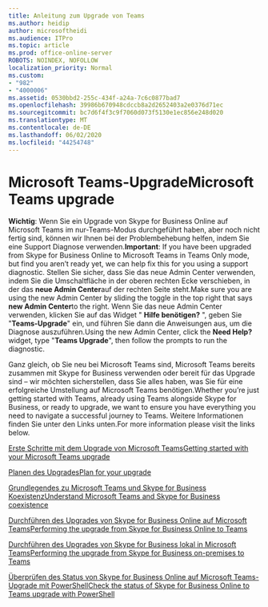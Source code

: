 ```yaml
---
title: Anleitung zum Upgrade von Teams
ms.author: heidip
author: microsoftheidi
ms.audience: ITPro
ms.topic: article
ms.prod: office-online-server
ROBOTS: NOINDEX, NOFOLLOW
localization_priority: Normal
ms.custom:
- "982"
- "4000006"
ms.assetid: 0530bbd2-255c-434f-a24a-7c6c0877bad7
ms.openlocfilehash: 39986b670948cdccb8a2d2652403a2e0376d71ec
ms.sourcegitcommit: bc7d6f4f3c9f7060d073f5130e1ec856e248d020
ms.translationtype: MT
ms.contentlocale: de-DE
ms.lasthandoff: 06/02/2020
ms.locfileid: "44254748"
---
```

# <a name="microsoft-teams-upgrade"></a><span data-ttu-id="de0be-102">Microsoft Teams-Upgrade</span><span class="sxs-lookup"><span data-stu-id="de0be-102">Microsoft Teams upgrade</span></span>

<span data-ttu-id="de0be-103">**Wichtig**: Wenn Sie ein Upgrade von Skype for Business Online auf Microsoft Teams im nur-Teams-Modus durchgeführt haben, aber noch nicht fertig sind, können wir Ihnen bei der Problembehebung helfen, indem Sie eine Support Diagnose verwenden.</span><span class="sxs-lookup"><span data-stu-id="de0be-103">**Important**: If you have been upgraded from Skype for Business Online to Microsoft Teams in Teams Only mode, but find you aren’t ready yet, we can help fix this for you using a support diagnostic.</span></span> <span data-ttu-id="de0be-104">Stellen Sie sicher, dass Sie das neue Admin Center verwenden, indem Sie die Umschaltfläche in der oberen rechten Ecke verschieben, in der das **neue Admin Center**auf der rechten Seite steht.</span><span class="sxs-lookup"><span data-stu-id="de0be-104">Make sure you are using the new Admin Center by sliding the toggle in the top right that says **new Admin Center**to the right.</span></span> <span data-ttu-id="de0be-105">Wenn Sie das neue Admin Center verwenden, klicken Sie auf das Widget " **Hilfe benötigen?** ", geben Sie "**Teams-Upgrade**" ein, und führen Sie dann die Anweisungen aus, um die Diagnose auszuführen.</span><span class="sxs-lookup"><span data-stu-id="de0be-105">Using the new Admin Center, click the **Need Help?** widget, type "**Teams Upgrade**", then follow the prompts to run the diagnostic.</span></span>

<span data-ttu-id="de0be-106">Ganz gleich, ob Sie neu bei Microsoft Teams sind, Microsoft Teams bereits zusammen mit Skype for Business verwenden oder bereit für das Upgrade sind – wir möchten sicherstellen, dass Sie alles haben, was Sie für eine erfolgreiche Umstellung auf Microsoft Teams benötigen.</span><span class="sxs-lookup"><span data-stu-id="de0be-106">Whether you’re just getting started with Teams, already using Teams alongside Skype for Business, or ready to upgrade, we want to ensure you have everything you need to navigate a successful journey to Teams.</span></span> <span data-ttu-id="de0be-107">Weitere Informationen finden Sie unter den Links unten.</span><span class="sxs-lookup"><span data-stu-id="de0be-107">For more information please visit the links below.</span></span>

[<span data-ttu-id="de0be-108">Erste Schritte mit dem Upgrade von Microsoft Teams</span><span class="sxs-lookup"><span data-stu-id="de0be-108">Getting started with your Microsoft Teams upgrade</span></span>](https://docs.microsoft.com/MicrosoftTeams/upgrade-start-here)

[<span data-ttu-id="de0be-109">Planen des Upgrades</span><span class="sxs-lookup"><span data-stu-id="de0be-109">Plan for your upgrade</span></span>](https://docs.microsoft.com/MicrosoftTeams/upgrade-plan-journey)

[<span data-ttu-id="de0be-110">Grundlegendes zu Microsoft Teams und Skype for Business Koexistenz</span><span class="sxs-lookup"><span data-stu-id="de0be-110">Understand Microsoft Teams and Skype for Business coexistence</span></span>](https://docs.microsoft.com/MicrosoftTeams/teams-and-skypeforbusiness-coexistence-and-interoperability)

[<span data-ttu-id="de0be-111">Durchführen des Upgrades von Skype for Business Online auf Microsoft Teams</span><span class="sxs-lookup"><span data-stu-id="de0be-111">Performing the upgrade from Skype for Business Online to Teams</span></span>](https://docs.microsoft.com/MicrosoftTeams/upgrade-to-teams-execute-skypeforbusinessonline)

[<span data-ttu-id="de0be-112">Durchführen des Upgrades von Skype for Business lokal in Microsoft Teams</span><span class="sxs-lookup"><span data-stu-id="de0be-112">Performing the upgrade from Skype for Business on-premises to Teams</span></span>](https://docs.microsoft.com/MicrosoftTeams/upgrade-to-teams-execute-skypeforbusinesshybridonprem)
 
[<span data-ttu-id="de0be-113">Überprüfen des Status von Skype for Business Online auf Microsoft Teams-Upgrade mit PowerShell</span><span class="sxs-lookup"><span data-stu-id="de0be-113">Check the status of Skype for Business Online to Teams upgrade with PowerShell</span></span>](https://docs.microsoft.com/powershell/module/skype/get-csteamsupgradestatus?view=skype-ps)